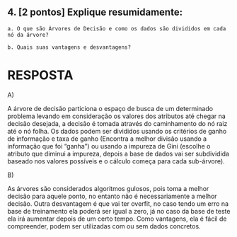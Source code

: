 ## 4. [2 pontos] Explique resumidamente:
    a. O que são Árvores de Decisão e como os dados são divididos em cada nó da árvore?

    b. Quais suas vantagens e desvantagens?

RESPOSTA
=======================

A)

A árvore de decisão particiona o espaço de busca de um determinado problema levando em consideração os valores dos atributos até chegar na decisão desejada, a decisão é tomada através do caminhamento do nó raiz até o nó folha. Os dados podem ser divididos usando os critérios de ganho de informação e taxa de ganho (Encontra a melhor divisão usando a informação que foi “ganha”) ou usando a impureza de Gini (escolhe o atributo que diminui a impureza, depois a base de dados vai ser subdividida baseado nos valores possíveis e o cálculo começa para cada sub-árvore).

B)

As árvores são considerados algoritmos gulosos, pois toma a melhor decisão para aquele ponto, no entanto não é necessariamente a melhor decisão. Outra desvantagem é que vai ter overfit, no caso tendo um erro na base de treinamento ela poderá ser igual a zero, já no caso da base de teste ela irá aumentar depois de um certo tempo. Como vantagens, ela é fácil de compreender, podem ser utilizadas com ou sem dados concretos.
